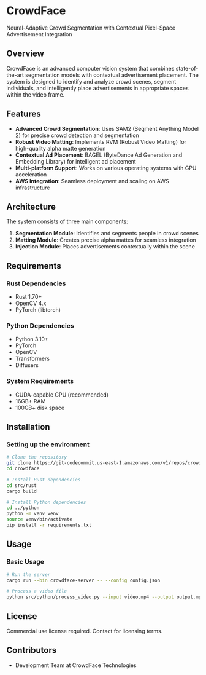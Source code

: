 # CrowdFace

Neural-Adaptive Crowd Segmentation with Contextual Pixel-Space Advertisement Integration

## Overview

CrowdFace is an advanced computer vision system that combines state-of-the-art segmentation models with contextual advertisement placement. The system is designed to identify and analyze crowd scenes, segment individuals, and intelligently place advertisements in appropriate spaces within the video frame.

## Features

- **Advanced Crowd Segmentation**: Uses SAM2 (Segment Anything Model 2) for precise crowd detection and segmentation
- **Robust Video Matting**: Implements RVM (Robust Video Matting) for high-quality alpha matte generation
- **Contextual Ad Placement**: BAGEL (ByteDance Ad Generation and Embedding Library) for intelligent ad placement
- **Multi-platform Support**: Works on various operating systems with GPU acceleration
- **AWS Integration**: Seamless deployment and scaling on AWS infrastructure

## Architecture

The system consists of three main components:

1. **Segmentation Module**: Identifies and segments people in crowd scenes
2. **Matting Module**: Creates precise alpha mattes for seamless integration
3. **Injection Module**: Places advertisements contextually within the scene

## Requirements

### Rust Dependencies
- Rust 1.70+
- OpenCV 4.x
- PyTorch (libtorch)

### Python Dependencies
- Python 3.10+
- PyTorch
- OpenCV
- Transformers
- Diffusers

### System Requirements
- CUDA-capable GPU (recommended)
- 16GB+ RAM
- 100GB+ disk space

## Installation

### Setting up the environment

```bash
# Clone the repository
git clone https://git-codecommit.us-east-1.amazonaws.com/v1/repos/crowdface
cd crowdface

# Install Rust dependencies
cd src/rust
cargo build

# Install Python dependencies
cd ../python
python -m venv venv
source venv/bin/activate
pip install -r requirements.txt
```

## Usage

### Basic Usage

```bash
# Run the server
cargo run --bin crowdface-server -- --config config.json

# Process a video file
python src/python/process_video.py --input video.mp4 --output output.mp4 --ad ad_image.png
```

## License

Commercial use license required. Contact for licensing terms.

## Contributors

- Development Team at CrowdFace Technologies
